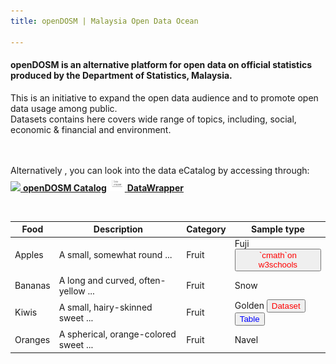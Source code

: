 ```yaml
---
title: openDOSM | Malaysia Open Data Ocean

---
```

#### **openDOSM** is an alternative platform for open data on official statistics produced by the Department of Statistics, Malaysia.

This is an initiative to expand the open data audience and to promote open data usage among public.  
Datasets contains here covers wide range of topics, including, social, economic & financial and environment.

<br><br>
Alternatively , you can look into the data eCatalog by accessing through: <br>
[<img src="https://s18955.pcdn.co/wp-content/uploads/2018/02/github.png" width="25"/> **openDOSM Catalog**](http://statsgen.cloud/openDOSM/resources.html)
[<img src="https://raw.githubusercontent.com/DOSM-GitHub/opendosm/master/images/datawrapper.png" width="25"/> **DataWrapper**](https://datawrapper.dwcdn.net/Wc0Zl/9/)

<div data-type="AwesomeTableView" data-filters="false" data-viewID="-N7O66axofbp0vkpBgAN"></div>

<link rel='stylesheet' href='https://cdn.datatables.net/1.10.21/css/jquery.dataTables.min.css'><link rel="stylesheet" href="./style.css">

<body>
<!-- partial:index.partial.html -->
<br>
<div id="my-table">
<!-- The pre-processor for this pen is set to Markdown   -->
<table>
<thead>
<tr>
<th>Food</th>
<th>Description</th>
<th>Category</th>
<th>Sample type</th>
</tr>
</thead>
<tbody>
<tr>
<td>Apples</td>
<td>A small, somewhat round ...</td>
<td>Fruit</td>
<td>Fuji <a><button name="button" style = "color: red" onclick="https://www.w3schools.com/CPP/cpp_math.asp" target="_blank">`cmath`on w3schools</button></a></td>
</tr>
<tr>
<td>Bananas</td>
<td>A long and curved, often-yellow ...</td>
<td>Fruit</td>
<td>Snow</td>
</tr>
<tr>
<td>Kiwis</td>
<td>A small, hairy-skinned sweet ...</td>
<td>Fruit</td>
<td>Golden <a><button name="button" style = "color: red" onclick="http://www.google.com" target="_blank">Dataset</button></a> <a><button name="button" style = "color: blue" onclick="http://www.yahoo.com" target="_blank">Table</button></a></td>
</tr>
<tr>
<td>Oranges</td>
<td>A spherical, orange-colored sweet ...</td>
<td>Fruit</td>
<td>Navel</td>
</tr>
</tbody>
</table>
</div>
<!-- partial -->
  <script src='https://code.jquery.com/jquery-3.5.1.js'></script>
<script src='https://cdn.datatables.net/1.10.21/js/jquery.dataTables.min.js'></script><script  src="./script.js"></script>


